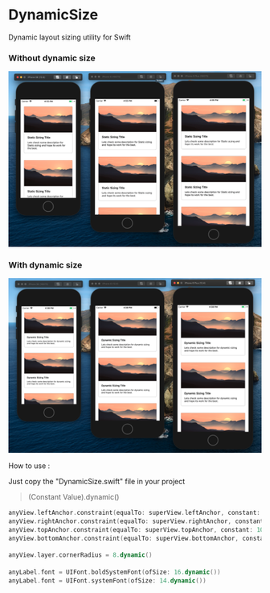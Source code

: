 # DynamicSize
Dynamic layout sizing utility for Swift 


### Without dynamic size

![alt text](https://github.com/siam-biswas/DynamicSize/blob/master/static.png "Static Sizing Preview")

### With dynamic size

![alt text](https://github.com/siam-biswas/DynamicSize/blob/master/dynamic.png "Static Sizing Preview")


How to use :

Just copy the "DynamicSize.swift" file in your project

> (Constant Value).dynamic()

```Swift
anyView.leftAnchor.constraint(equalTo: superView.leftAnchor, constant: 20.dynamic()).isActive = true
anyView.rightAnchor.constraint(equalTo: superView.rightAnchor, constant: -20.dynamic()).isActive = true
anyView.topAnchor.constraint(equalTo: superView.topAnchor, constant: 10.dynamic()).isActive = true
anyView.bottomAnchor.constraint(equalTo: superView.bottomAnchor, constant: -20.dynamic()).isActive = true

anyView.layer.cornerRadius = 8.dynamic()

anyLabel.font = UIFont.boldSystemFont(ofSize: 16.dynamic()) 
anyLabel.font = UIFont.systemFont(ofSize: 14.dynamic())
